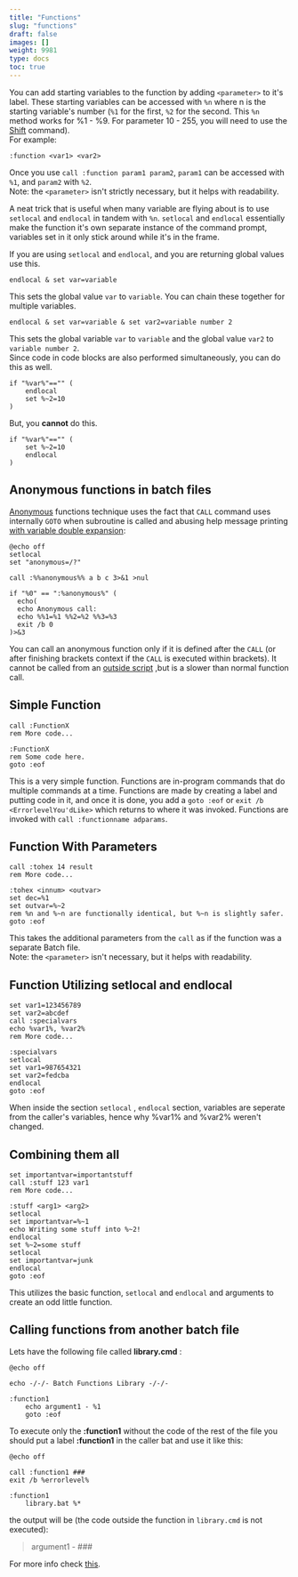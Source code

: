 ```yaml
---
title: "Functions"
slug: "functions"
draft: false
images: []
weight: 9981
type: docs
toc: true
---
```


You can add starting variables to the function by adding `<parameter>` to it's label. These starting variables can be accessed with `%n` where n is the starting variable's number (`%1` for the first, `%2` for the second. This `%n` method works for %1 - %9. For parameter 10 - 255, you will need to use the [Shift][1] command).  
For example:

    :function <var1> <var2>

Once you use `call :function param1 param2`, `param1` can be accessed with `%1`, and `param2` with `%2`.  
Note: the `<parameter>` isn't strictly necessary, but it helps with readability.

A neat trick that is useful when many variable are flying about is to use `setlocal` and `endlocal` in tandem with `%n`. `setlocal` and `endlocal` essentially make the function it's own separate instance of the command prompt, variables set in it only stick around while it's in the frame.

If you are using `setlocal` and `endlocal`, and you are returning global values use this.

    endlocal & set var=variable
This sets the global value `var` to `variable`. You can chain these together for multiple variables.

    endlocal & set var=variable & set var2=variable number 2
This sets the global variable `var` to `variable` and the global value `var2` to `variable number 2`.  
Since code in code blocks are also performed simultaneously, you can do this as well.

    if "%var%"=="" (
        endlocal
        set %~2=10
    )
But, you __cannot__ do this.

    if "%var%"=="" (
        set %~2=10
        endlocal
    )


  [1]: https://www.wikiod.com/batch-file/batch-file-command-line-arguments

## Anonymous functions in batch files
[Anonymous][1] functions technique uses the fact that `CALL` command uses internally `GOTO` when subroutine is called and abusing help message printing [with variable double expansion][2]:

    @echo off
    setlocal 
    set "anonymous=/?"
    
    call :%%anonymous%% a b c 3>&1 >nul
    
    if "%0" == ":%anonymous%" (
      echo(
      echo Anonymous call:
      echo %%1=%1 %%2=%2 %%3=%3
      exit /b 0
    )>&3

You can call an anonymous function only if it is defined after the `CALL` (or after finishing brackets context if the `CALL` is executed within brackets). It cannot be called from an [outside script][3] ,but is a slower than normal function call.


  [1]: http://www.dostips.com/forum/viewtopic.php?f=3&t=3803&start=15#p42446
  [2]: https://stackoverflow.com/questions/31987023/why-call-prints-the-goto-help-message-in-this-scriptand-why-command-after-that
  [3]: https://stackoverflow.com/a/30170342/388389

## Simple Function
    call :FunctionX
    rem More code...
    
    :FunctionX
    rem Some code here.
    goto :eof
This is a very simple function.
Functions are in-program commands that do multiple commands at a time.
Functions are made by creating a label and putting code in it, and once it is done, you add a `goto :eof` or `exit /b <ErrorlevelYou'dLike>` which returns to where it was invoked.
Functions are invoked with `call :functionname adparams`.



## Function With Parameters
    call :tohex 14 result
    rem More code...
    
    :tohex <innum> <outvar>
    set dec=%1
    set outvar=%~2
    rem %n and %~n are functionally identical, but %~n is slightly safer.
    goto :eof
This takes the additional parameters from the `call` as if the function was a separate Batch file.  
Note: the `<parameter>` isn't necessary, but it helps with readability.

## Function Utilizing setlocal and endlocal
    set var1=123456789
    set var2=abcdef
    call :specialvars
    echo %var1%, %var2%
    rem More code...
    
    :specialvars
    setlocal
    set var1=987654321
    set var2=fedcba
    endlocal
    goto :eof
When inside the section `setlocal` , `endlocal` section, variables are seperate from the caller's variables, hence why %var1% and %var2% weren't changed.

## Combining them all
    set importantvar=importantstuff
    call :stuff 123 var1
    rem More code...
    
    :stuff <arg1> <arg2>
    setlocal
    set importantvar=%~1
    echo Writing some stuff into %~2!
    endlocal
    set %~2=some stuff
    setlocal
    set importantvar=junk
    endlocal
    goto :eof
This utilizes the basic function, `setlocal` and `endlocal` and arguments to create an odd little function.

## Calling functions from another batch file
Lets have the following file called **library.cmd** :

    @echo off
    
    echo -/-/- Batch Functions Library -/-/-
    
    :function1
        echo argument1 - %1
        goto :eof

To execute only the **:function1** without the code of the rest of the file you should put a label **:function1** in the caller bat and use it like this:

    @echo off
    
    call :function1 ###
    exit /b %errorlevel%
    
    :function1
        library.bat %*

the output will be (the code outside the function in `library.cmd` is not executed):

>argument1 - ###

For more info check [this][1].


  [1]: https://stackoverflow.com/questions/30168091/call-a-subroutine-in-a-batch-from-another-batch-file

